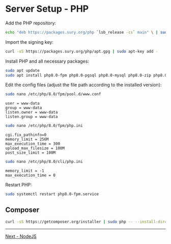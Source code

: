 # Server Setup - PHP

Add the PHP repository:

```sh
echo "deb https://packages.sury.org/php `lsb_release -cs` main" \ | sudo tee /etc/apt/sources.list.d/php.list
```

Import the signing key:

```sh
curl -sS https://packages.sury.org/php/apt.gpg | sudo apt-key add -
```

Install PHP and all necessary packages:

```sh
sudo apt update
sudo apt install php8.0-fpm php8.0-pgsql php8.0-mysql php8.0-zip php8.0-curl php8.0-mbstring php8.0-xml php8.0-intl php8.0-gd php8.0-imagick
```

Edit the config files (adjust the file path according to the installed version):

```sh
sudo nano /etc/php/8.0/fpm/pool.d/www.conf
```

```plaintext
user = www-data
group = www-data
listen.owner = www-data
listen.group = www-data
```

```sh
sudo nano /etc/php/8.0/fpm/php.ini
```

```plaintext
cgi.fix_pathinfo=0
memory_limit = 256M
max_execution_time = 300
upload_max_filesize = 100M
post_size_limit = 100M
```

```sh
sudo nano /etc/php/8.0/cli/php.ini
```

```plaintext
memory_limit = -1
max_execution_time = 0
```

Restart PHP:

```sh
sudo systemctl restart php8.0-fpm.service
```

## Composer

```sh
curl -sS https://getcomposer.org/installer | sudo php -- --install-dir=/usr/local/bin/ --filename=composer
```

---

[Next - NodeJS](05-nodejs.md)
